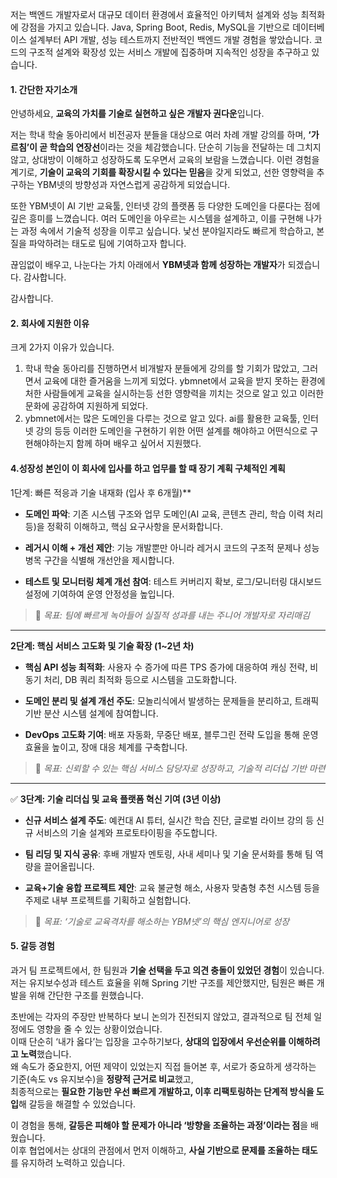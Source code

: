 저는 백엔드 개발자로서 대규모 데이터 환경에서 효율적인 아키텍처 설계와 성능 최적화에 강점을 가지고 있습니다. Java, Spring Boot, Redis, MySQL을 기반으로 데이터베이스 설계부터 API 개발, 성능 테스트까지 전반적인 백엔드 개발 경험을 쌓았습니다. 코드의 구조적 설계와 확장성 있는 서비스 개발에 집중하며 지속적인 성장을 추구하고 있 습니다.

#### 1. 간단한 자기소개
안녕하세요, **교육의 가치를 기술로 실현하고 싶은 개발자 권다운**입니다.

저는 학내 학술 동아리에서 비전공자 분들을 대상으로 여러 차례 개발 강의를 하며, **‘가르침’이 곧 학습의 연장선**이라는 것을 체감했습니다. 단순히 기능을 전달하는 데 그치지 않고, 상대방이 이해하고 성장하도록 도우면서 교육의 보람을 느꼈습니다. 이런 경험을 계기로, **기술이 교육의 기회를 확장시킬 수 있다는 믿음**을 갖게 되었고, 선한 영향력을 추구하는 YBM넷의 방향성과 자연스럽게 공감하게 되었습니다.

또한 YBM넷이 AI 기반 교육툴, 인터넷 강의 플랫폼 등 다양한 도메인을 다룬다는 점에 깊은 흥미를 느꼈습니다. 여러 도메인을 아우르는 시스템을 설계하고, 이를 구현해 나가는 과정 속에서 기술적 성장을 이루고 싶습니다. 낯선 분야일지라도 빠르게 학습하고, 본질을 파악하려는 태도로 팀에 기여하고자 합니다.

끊임없이 배우고, 나눈다는 가치 아래에서 **YBM넷과 함께 성장하는 개발자**가 되겠습니다. 감사합니다.

감사합니다.


#### 2. 회사에 지원한 이유
크게 2가지 이유가 있습니다.
1. 학내 학술 동아리를 진행하면서 비개발자 분들에게 강의를 할 기회가 많았고, 그러면서 교육에 대한 즐거움을 느끼게 되었다. ybmnet에서 교육을 받지 못하는 환경에 처한 사람들에게 교육을 실시하는등 선한 영향력을 끼치는 것으로 알고 있고 이러한 문화에 공감하여 지원하게 되었다.
2. ybmnet에서는 많은 도메인을 다루는 것으로 알고 있다. ai를 활용한 교육툴, 인터넷 강의 등등 이러한 도메인을 구현하기 위한 어떤 설계를 해야하고 어떤식으로 구현해야하는지 함께 하며 배우고 싶어서 지원했다.


#### 4.성장성 본인이 이 회사에 입사를 하고 업무를 할 때 장기 계획 구체적인 계획
1단계: 빠른 적응과 기술 내재화 (입사 후 6개월)**

- **도메인 파악**: 기존 시스템 구조와 업무 도메인(AI 교육, 콘텐츠 관리, 학습 이력 처리 등)을 정확히 이해하고, 핵심 요구사항을 문서화합니다.
    
- **레거시 이해 + 개선 제안**: 기능 개발뿐만 아니라 레거시 코드의 구조적 문제나 성능 병목 구간을 식별해 개선안을 제시합니다.
    
- **테스트 및 모니터링 체계 개선 참여**: 테스트 커버리지 확보, 로그/모니터링 대시보드 설정에 기여하여 운영 안정성을 높입니다.
    

> 🎯 _목표: 팀에 빠르게 녹아들어 실질적 성과를 내는 주니어 개발자로 자리매김_

---

**2단계: 핵심 서비스 고도화 및 기술 확장 (1~2년 차)**

- **핵심 API 성능 최적화**: 사용자 수 증가에 따른 TPS 증가에 대응하여 캐싱 전략, 비동기 처리, DB 쿼리 최적화 등으로 시스템을 고도화합니다.
    
- **도메인 분리 및 설계 개선 주도**: 모놀리식에서 발생하는 문제들을 분리하고, 트래픽 기반 분산 시스템 설계에 참여합니다.
    
- **DevOps 고도화 기여**: 배포 자동화, 무중단 배포, 블루그린 전략 도입을 통해 운영 효율을 높이고, 장애 대응 체계를 구축합니다.
    

> 🎯 _목표: 신뢰할 수 있는 핵심 서비스 담당자로 성장하고, 기술적 리더십 기반 마련_

---

✅ **3단계: 기술 리더십 및 교육 플랫폼 혁신 기여 (3년 이상)**

- **신규 서비스 설계 주도**: 예컨대 AI 튜터, 실시간 학습 진단, 글로벌 라이브 강의 등 신규 서비스의 기술 설계와 프로토타이핑을 주도합니다.
    
- **팀 리딩 및 지식 공유**: 후배 개발자 멘토링, 사내 세미나 및 기술 문서화를 통해 팀 역량을 끌어올립니다.
    
- **교육+기술 융합 프로젝트 제안**: 교육 불균형 해소, 사용자 맞춤형 추천 시스템 등을 주제로 내부 프로젝트를 기획하고 실험합니다.
    

> 🎯 _목표: ‘기술로 교육격차를 해소하는 YBM넷’의 핵심 엔지니어로 성장_

#### 5. 갈등 경험
과거 팀 프로젝트에서, 한 팀원과 **기술 선택을 두고 의견 충돌이 있었던 경험**이 있습니다.  
저는 유지보수성과 테스트 효율을 위해 Spring 기반 구조를 제안했지만, 팀원은 빠른 개발을 위해 간단한 구조를 원했습니다.

초반에는 각자의 주장만 반복하다 보니 논의가 진전되지 않았고, 결과적으로 팀 전체 일정에도 영향을 줄 수 있는 상황이었습니다.  
이때 단순히 ‘내가 옳다’는 입장을 고수하기보다, **상대의 입장에서 우선순위를 이해하려고 노력**했습니다.  
왜 속도가 중요한지, 어떤 제약이 있었는지 직접 들어본 후, 서로가 중요하게 생각하는 기준(속도 vs 유지보수)을 **정량적 근거로 비교**했고,  
최종적으로는 **필요한 기능만 우선 빠르게 개발하고, 이후 리팩토링하는 단계적 방식을 도입**해 갈등을 해결할 수 있었습니다.

이 경험을 통해, **갈등은 피해야 할 문제가 아니라 ‘방향을 조율하는 과정’이라는 점**을 배웠습니다.  
이후 협업에서는 상대의 관점에서 먼저 이해하고, **사실 기반으로 문제를 조율하는 태도**를 유지하려 노력하고 있습니다.



